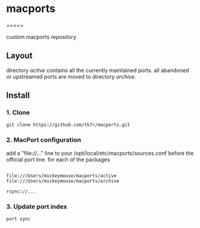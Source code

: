 # macports
=====

custom macports repository

## Layout

directory _active_ contains all the currently maintained ports.
all abandoned or upstreamed ports are moved to directory _archive_.

## Install

### 1. Clone

```
git clone https://github.com/tk7r/macports.git
```

### 2. MacPort configuration

add a "file://..." line to your /opt/local/etc/macports/sources.conf before the official port line. for each of the packages

```

file:///Users/mickeymouse/macports/active
file:///Users/mickeymouse/macports/archive

rsync://...
```

### 3. Update port index

```
port sync
```
